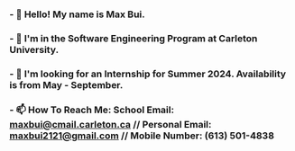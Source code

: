 ### - 👋 Hello! My name is Max Bui.
###
### - 👀 I'm in the Software Engineering Program at Carleton University.
###
### - 👯 I'm looking for an Internship for Summer 2024. Availability is from May - September.
###
### - 📫 How To Reach Me: School Email: maxbui@cmail.carleton.ca // Personal Email: maxbui2121@gmail.com // Mobile Number: (613) 501-4838

<!--
**Maxsta69/Maxsta69** is a ✨ _special_ ✨ repository because its `README.md` (this file) appears on your GitHub profile.

Here are some ideas to get you started:

- 🔭 I’m currently working on ...
- 🌱 I’m currently learning ...
- 👯 I’m looking to collaborate on ...
- 🤔 I’m looking for help with ...
- 💬 Ask me about ...
- 📫 How to reach me: ...
- 😄 Pronouns: ...
- ⚡ Fun fact: ...
-->

